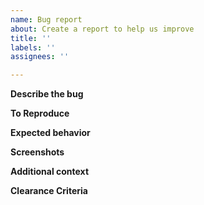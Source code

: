 ```yaml
---
name: Bug report
about: Create a report to help us improve
title: ''
labels: ''
assignees: ''

---
```


**Describe the bug**

**To Reproduce**

**Expected behavior**

**Screenshots**

**Additional context**

**Clearance Criteria**
